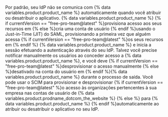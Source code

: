Por padrão, seu IdP não se comunica com {% data variables.product.product_name %} automaticamente quando você atribuir ou desatribuir o aplicativo. {% data variables.product.product_name %} {% if currentVersion == "free-pro-team@latest" %}provisiona acesso aos seus recursos em {% else %}cria uma conta de usuário {% endif %}usando o Just-in-Time (JIT) do SAML, provisionando a primeira vez que alguém acessa {% if currentVersion == "free-pro-team@latest" %}os seus recursos em {% endif %} {% data variables.product.product_name %} e inicia a sessão efetuando a autenticação através do seu IdP. Talvez você precise notificar manualmente os usuários ao conceder acesso a {% data variables.product.product_name %}, e você deve {% if currentVersion == "free-pro-team@latest" %}desprovisionar o acesso manualmente {% else %}desativado na conta do usuário em {% endif %}{% data variables.product.product_name %} durante o processo de saída. Você pode usar o SCIM para provisionar e desprovisionar {% if currentVersion == "free-pro-team@latest" %}o acesso às organizações pertencentes à sua empresa nas contas de usuário de {% data variables.product.prodname_dotcom_the_website %} {% else %} para {% data variables.product.product_name %} {% endif %}automaticamente ao atribuir ou desatribuir o aplicativo no seu IdP.